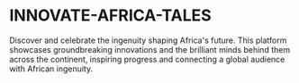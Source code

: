 # INNOVATE-AFRICA-TALES
Discover and celebrate the ingenuity shaping Africa's future. This platform showcases groundbreaking innovations and the brilliant minds behind them across the continent, inspiring progress and connecting a global audience with African ingenuity.
